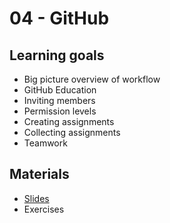 # 04 - GitHub

## Learning goals

- Big picture overview of workflow
- GitHub Education
- Inviting members
- Permission levels
- Creating assignments
- Collecting assignments
- Teamwork

## Materials

- [Slides]()
- Exercises
